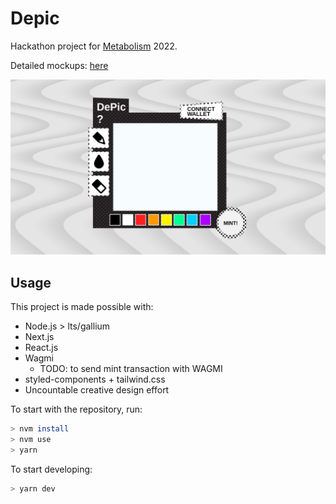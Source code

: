 # Depic

Hackathon project for [Metabolism](https://zora.ethglobal.com/) 2022.

Detailed mockups: [here](interface/)

![IMAGINING](mockups.png)

## Usage

This project is made possible with:

- Node.js > lts/gallium
- Next.js
- React.js
- Wagmi
  - TODO: to send mint transaction with WAGMI
- styled-components + tailwind.css
- Uncountable creative design effort

To start with the repository, run:

```sh
> nvm install
> nvm use
> yarn
```

To start developing:

```sh
> yarn dev
```
